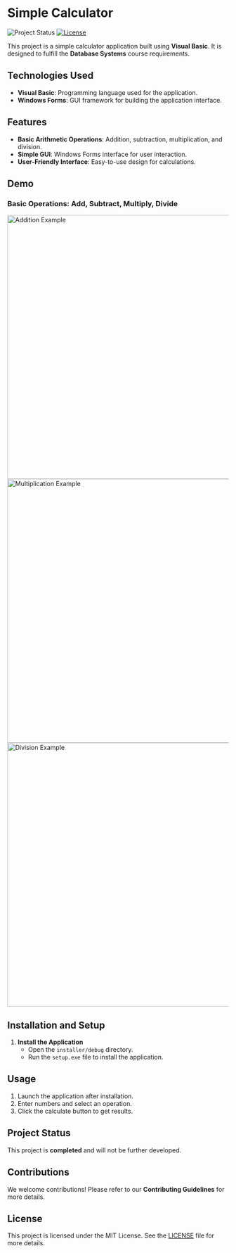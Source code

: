 # Simple Calculator

![Project Status](https://img.shields.io/badge/status-completed-brightgreen) [![License](https://img.shields.io/badge/license-MIT-blue)](./LICENSE)

This project is a simple calculator application built using **Visual Basic**. It is designed to fulfill the **Database Systems** course requirements.

## Technologies Used
- **Visual Basic**: Programming language used for the application.
- **Windows Forms**: GUI framework for building the application interface.

## Features
- **Basic Arithmetic Operations**: Addition, subtraction, multiplication, and division.
- **Simple GUI**: Windows Forms interface for user interaction.
- **User-Friendly Interface**: Easy-to-use design for calculations.

## Demo

### **Basic Operations: Add, Subtract, Multiply, Divide**

<img src="https://github.com/user-attachments/assets/04b23939-187d-4fe5-ab5d-dfb419358d22" alt="Addition Example" width="600">
<img src="https://github.com/user-attachments/assets/b193db25-4912-4a91-a359-dd563253b8ad" alt="Multiplication Example" width="600">
<img src="https://github.com/user-attachments/assets/a9f26ca2-a5c3-4ddf-ae99-df6252d71b87" alt="Division Example" width="600">

## Installation and Setup

1. **Install the Application**  
   - Open the `installer/debug` directory.  
   - Run the `setup.exe` file to install the application.

## Usage
1. Launch the application after installation.
2. Enter numbers and select an operation.
3. Click the calculate button to get results.

## Project Status
This project is **completed** and will not be further developed.

## Contributions
We welcome contributions! Please refer to our **Contributing Guidelines** for more details.

## License
This project is licensed under the MIT License. See the [LICENSE](LICENSE) file for more details.

